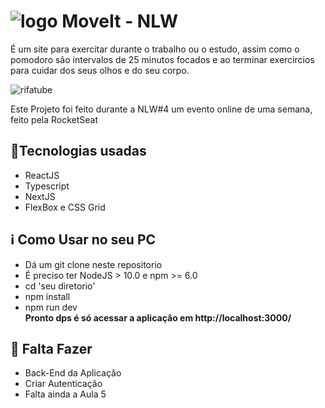 <h1> <img src="https://github.com/franwanderley/moveit_NLW4/blob/main/public/favicon.png?raw=true" alt="logo"> MoveIt - NLW</h1>
<p>É um site para exercitar durante o trabalho ou o estudo, assim como o pomodoro são intervalos de 25 minutos focados e ao terminar exercircios para cuidar dos seus olhos e do seu corpo.</p>
<img src="https://github.com/franwanderley/moveit_NLW4/blob/main/NLW%20%234%20--%20Movei.jpg" alt="rifatube">

<p>Este Projeto foi feito durante a NLW#4 um evento online de uma semana, feito pela RocketSeat </p>

<h2> <g-emoji class="g-emoji" alias="rocket" fallback-src="https://github.githubassets.com/images/icons/emoji/unicode/1f680.png">🚀</g-emoji>Tecnologias usadas </h2> 
<ul>
    <li>ReactJS</li>
    <li>Typescript</li>
    <li>NextJS</li>
    <li>FlexBox e CSS Grid</li>
</ul>


<h2> <g-emoji class="g-emoji" alias="information_source" fallback-src="https://github.githubassets.com/images/icons/emoji/unicode/2139.png">ℹ️</g-emoji> Como Usar no seu PC</h2>
<ul>
    <li>Dá um git clone neste repositorio</li>
    <li>É preciso ter NodeJS > 10.0 e npm >= 6.0</li>
    <li>cd 'seu diretorio'</li>
    <li>npm install</li>
    <li>npm run dev</li>
     <strong>Pronto dps é só acessar a aplicaçâo em http://localhost:3000/</strong>
 </ul>


<h2> <g-emoji class="g-emoji" alias="memo" fallback-src="https://github.githubassets.com/images/icons/emoji/unicode/1f4dd.png">📝</g-emoji> Falta Fazer</h2>
<ul>
    <li>Back-End da Aplicação</li>
    <li>Criar Autenticação</li>
    <li>Falta ainda a Aula 5</li>
</ul>
